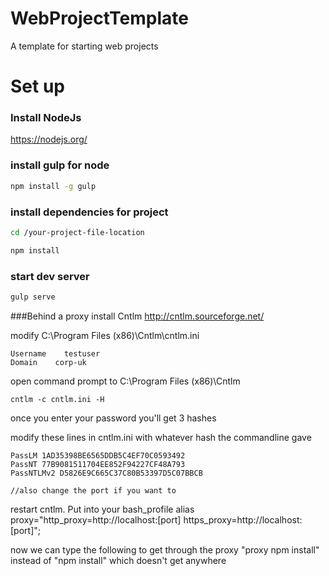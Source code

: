 # WebProjectTemplate
A template for starting web projects



# Set up

### Install NodeJs
https://nodejs.org/

### install gulp for node
```sh
npm install -g gulp

```

### install dependencies for project
```sh
cd /your-project-file-location

npm install
```

### start dev server
```sh
gulp serve
```




###Behind a proxy
install Cntlm
http://cntlm.sourceforge.net/


modify C:\Program Files (x86)\Cntlm\cntlm.ini
```
Username    testuser
Domain    corp-uk
```

open command prompt to C:\Program Files (x86)\Cntlm
```
cntlm -c cntlm.ini -H
```
once you enter your password you'll get 3 hashes

modify these lines in cntlm.ini with whatever hash the commandline gave
```
PassLM 1AD35398BE6565DDB5C4EF70C0593492
PassNT 77B9081511704EE852F94227CF48A793
PassNTLMv2 D5826E9C665C37C80B53397D5C07BBCB

//also change the port if you want to
```


restart cntlm. Put into your bash_profile
alias proxy="http_proxy=http://localhost:[port] https_proxy=http://localhost:[port]";

now we can type the following to get through the proxy
"proxy npm install" instead of "npm install" which doesn't get anywhere
